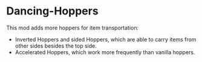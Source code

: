 # Dancing-Hoppers
This mod adds more hoppers for item transportation:

- Inverted Hoppers and sided Hoppers, which are able to carry items from other sides besides the top side.
- Accelerated Hoppers, which work more frequently than vanilla hoppers.
